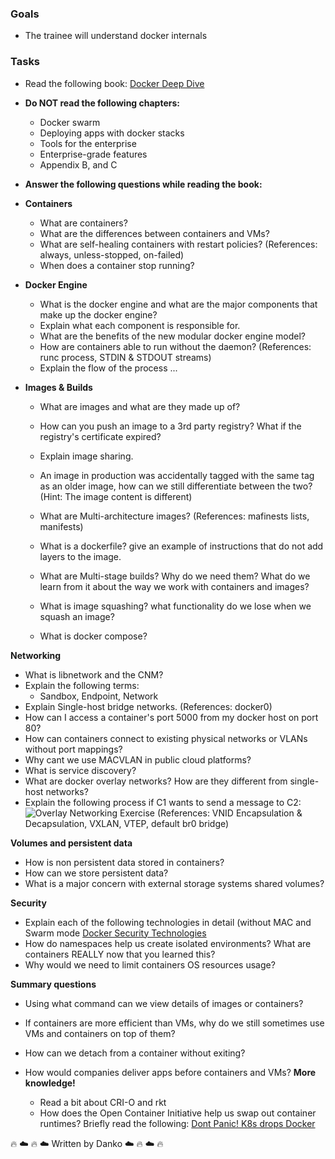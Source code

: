 ### Goals

- The trainee will understand docker internals

  

### Tasks

- Read the following book: [Docker Deep Dive](https://drive.google.com/drive/folders/1wuXO4WNv3jLHv3TMkZeNBpErAr7lTd4y)
- 
  **Do NOT read the following chapters:**
  - Docker swarm
  - Deploying apps with docker stacks
  - Tools for the enterprise
  - Enterprise-grade features
  - Appendix B, and C

- **Answer the following questions while reading the book:**
- **Containers**
   - What are containers?
    - What are the differences between containers and VMs?
    - What are self-healing containers with restart policies? (References: always, unless-stopped, on-failed)
    - When does a container stop running?
    
- **Docker Engine**
  - What is the docker engine and what are the major components that make up the docker engine?
  - Explain what each component is responsible for.
  - What are the benefits of the new modular docker engine model?
  - How are containers able to run without the daemon?                   (References: runc process, STDIN & STDOUT streams)
  - Explain the flow of the process ...

- **Images & Builds**
  - What are images and what are they made up of?
  - How can you push an image to a 3rd party registry? What if the registry's certificate expired? 
  - Explain image sharing.
  - An image in production was accidentally tagged with the same tag as an older image, how can we still differentiate between the two? (Hint: The image content is different)
  -  What are Multi-architecture images? (References: mafinests lists, manifests)
  - What is a dockerfile? give an example of instructions that do not add layers to the image.
  
  - What are Multi-stage builds? Why do we need them? What do we learn from it about the way we work with containers and images?
  - What is image squashing? what functionality do we lose when we squash an image?
  - What is docker compose?

**Networking**
  - What is libnetwork and the CNM?
  - Explain the following terms:
    - Sandbox, Endpoint, Network
  - Explain Single-host bridge networks. (References: docker0)
  - How can I access a container's port 5000 from my docker host on port 80?
  - How can containers connect to existing physical networks or VLANs without port mappings?
  - Why cant we use MACVLAN in public cloud platforms?
  - What is service discovery?
  - What are docker overlay networks? How are they different from single-host networks?
  - Explain the following process if C1 wants to send a message to C2: ![Overlay Networking Exercise](image1png.png=100x20)
  (References: VNID Encapsulation & Decapsulation, VXLAN, VTEP, default br0 bridge)
 
 **Volumes and persistent data**
   - How is non persistent data stored in containers?
   - How can we store persistent data?
   - What is a major concern with external storage systems shared volumes?

**Security**
- Explain each of the following technologies in detail (without MAC and Swarm mode [Docker Security Technologies](https://imgur.com/a/Qwh8ZYw)
- How do namespaces help us create isolated environments? What are containers REALLY now that you learned this?
- Why would we need to limit containers OS resources usage?


**Summary questions**
  - Using what command can we view details of images or containers?
  - If containers are more efficient than VMs, why do we still sometimes use VMs and containers on top of them?
  - How can we detach from a container without exiting?
  - How would companies deliver apps before containers and VMs?
  **More knowledge!**
     
    - Read a bit about CRI-O and rkt
    - How does the Open Container Initiative help us swap out container runtimes? Briefly read the following: [Dont Panic! K8s drops Docker](https://kubernetes.io/blog/2020/12/02/dont-panic-kubernetes-and-docker/)




:fire: :cloud: :fire: :cloud:
Written by Danko 
:cloud: :fire: :cloud: :fire:
